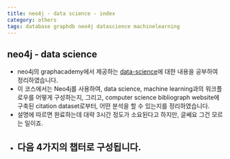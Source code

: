 ```yaml
---
title: neo4j - data science - index
category: others
tags: database graphdb neo4j datascience machinelearning
---
```


## neo4j - data science

- neo4j의 graphacademy에서 제공하는 [data-science](https://neo4j.com/graphacademy/online-training/data-science/)에 대한 내용을 공부하여 정리하였습니다.
- 이 코스에서는 Neo4j를 사용하여, data science, machine learning과의 워크플로우를 어떻게 구성하는지, 그리고, computer science bibliograph website에 구축된 citation dataset로부터, 어떤 분석을 할 수 있는지를 정리하였습니다.
- 설명에 따르면 완료하는데 대략 3시간 정도가 소요된다고 하지만, 글쎄요 그건 모르는 일이죠. 
- 다음 4가지의 챕터로 구성됩니다.
    - 
